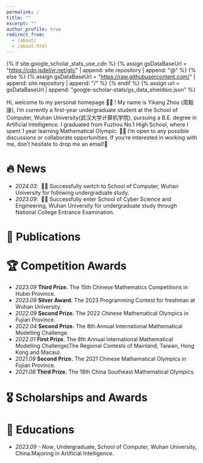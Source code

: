 ```yaml
---
permalink: /
title: ""
excerpt: ""
author_profile: true
redirect_from: 
  - /about/
  - /about.html
---
```


{% if site.google_scholar_stats_use_cdn %}
{% assign gsDataBaseUrl = "https://cdn.jsdelivr.net/gh/" | append: site.repository | append: "@" %}
{% else %}
{% assign gsDataBaseUrl = "https://raw.githubusercontent.com/" | append: site.repository | append: "/" %}
{% endif %}
{% assign url = gsDataBaseUrl | append: "google-scholar-stats/gs_data_shieldsio.json" %}

<span class='anchor' id='about-me'></span>

Hi, welcome to my personal homepage 👋👋 !
My name is Yikang Zhou (周毅康), I’m currently a first-year undergraduate student at the School of Computer, Wuhan University(武汉大学计算机学院), pursuing a B.E. degree in Artificial Intelligence. I graduated from Fuzhou No.1 High School, where I spent 1 year learning Mathematical Olympic.
🤝🤝 I’m open to any possible discussions or collaborate opportunities. If you’re interested in working with me, don’t hesitate to drop me an email!📧

# 🔥 News
- *2024.03*: &nbsp;🎉🎉 Successfully switch to School of Computer, Wuhan University for following undergraduate study.
- *2023.09*: &nbsp;🎉🎉 Successfully enter School of Cyber Science and Engineering, Wuhan University for undergraduate study through National College Entrance Examination.

# 📝 Publications 

# 🏆 Competition Awards
- *2023.09* **Third Prize.** The 15th Chinese Mathematics Competitions in Hubei Province.
- *2023.09* **Silver Award.** The 2023 Programming Contest for freshman at Wuhan University.
- *2022.09* **Second Prize.** The 2022 Chinese Mathematical Olympics in Fujian Province.
- *2022.04* **Second Prize.** The 8th Annual International Mathematical Modelling Challenge.
- *2022.01* **First Prize.** The 8th Annual International Mathematical Modelling Challenge(The Regional Contests of Mainland, Taiwan, Hong Kong and Macau).
- *2021.09* **Second Prize.** The 2021 Chinese Mathematical Olympics in Fujian Province.
- *2021.08* **Third Prize.** The 18th China Southeast Mathematical Olympics.

# 🎖 Scholarships and Awards  

# 📖 Educations
- *2023.09 - Now*, Undergraduate, School of Computer, Wuhan University, China.Majoring in Artificial Intelligence. 

